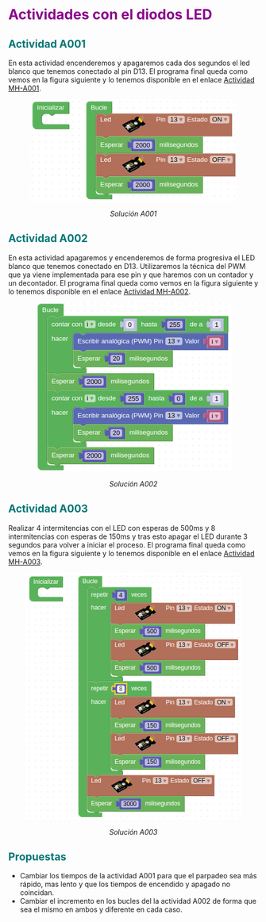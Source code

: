 # <FONT COLOR=#8B008B>Actividades con el diodos LED</font>

## <FONT COLOR=#007575>**Actividad A001**</font>
En esta actividad encenderemos y apagaremos cada dos segundos el led blanco que tenemos conectado al pin D13. El programa final queda como vemos en la figura siguiente y lo tenemos disponible en el enlace [Actividad MH-A001](../programas/MH-A001.abp).

<center>

![Solución A001](../img/actividades/A001.png)

*Solución A001*

</center>

## <FONT COLOR=#007575>Actividad A002</font>
En esta actividad apagaremos y encenderemos de forma progresiva el LED blanco que tenemos conectado en D13. Utilizaremos la técnica del PWM que ya viene implementada para ese pin y que haremos con un contador y un decontador. El programa final queda como vemos en la figura siguiente y lo tenemos disponible en el enlace [Actividad MH-A002](../programas/MH-A002.abp).

<center>

![Solución A002](../img/actividades/A002.png)

*Solución A002*

</center>

## <FONT COLOR=#007575>Actividad A003</font>
Realizar 4 intermitencias con el LED con esperas de 500ms y 8 intermitencias con esperas de 150ms y tras esto apagar el LED durante 3 segundos para volver a iniciar el proceso. El programa final queda como vemos en la figura siguiente y lo tenemos disponible en el enlace [Actividad MH-A003](../programas/MH-A003.abp).

<center>

![Solución A003](../img/actividades/A003.png)

*Solución A003*

</center>

## <FONT COLOR=#007575>Propuestas</font>

* Cambiar los tiempos de la actividad A001 para que el parpadeo sea más rápido, mas lento y que los tiempos de encendido y apagado no coincidan.
* Cambiar el incremento en los bucles del la actividad A002 de forma que sea el mismo en ambos y diferente en cada caso.
